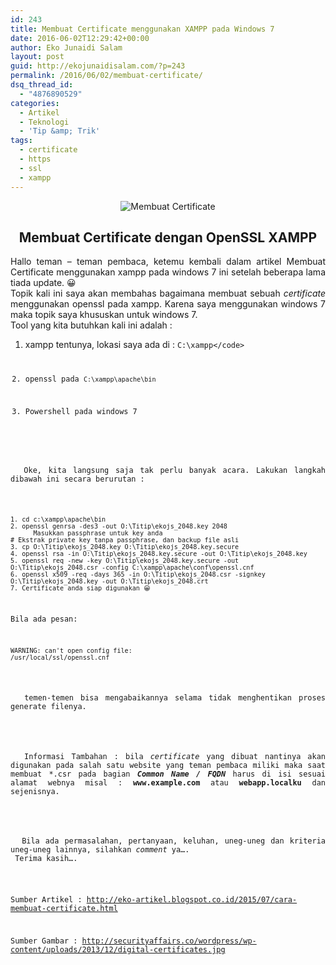 ```yaml
---
id: 243
title: Membuat Certificate menggunakan XAMPP pada Windows 7
date: 2016-06-02T12:29:42+00:00
author: Eko Junaidi Salam
layout: post
guid: http://ekojunaidisalam.com/?p=243
permalink: /2016/06/02/membuat-certificate/
dsq_thread_id:
  - "4876890529"
categories:
  - Artikel
  - Teknologi
  - 'Tip &amp; Trik'
tags:
  - certificate
  - https
  - ssl
  - xampp
---
```

<div style="text-align: center;"><img src="{{site.baseurl}}/wp-content/uploads/2016/06/digital-certificates.jpg" alt="Membuat Certificate" /></div>
<h2 style="text-align: center;">Membuat Certificate dengan OpenSSL XAMPP</h2>

<div style="text-align: justify;">
  Hallo teman &#8211; teman pembaca, ketemu kembali dalam artikel Membuat Certificate menggunakan xampp pada windows 7 ini setelah beberapa lama tiada update. 😀
</div>

<div style="text-align: justify;">
</div>

<div style="text-align: justify;">
  Topik kali ini saya akan membahas bagaimana membuat sebuah <i>certificate </i>menggunakan openssl pada xampp. Karena saya menggunakan windows 7 maka topik saya khususkan untuk windows 7.
</div>

<div style="text-align: justify;">
</div>

<div style="text-align: justify;">
  Tool yang kita butuhkan kali ini adalah :
</div>

  1. xampp tentunya, lokasi saya ada di : <code>C:\xampp\</code>

  2. openssl pada <code>C:\xampp\apache\bin</code>

  3. Powershell pada windows 7

<p style="text-align: justify;">
  Oke, kita langsung saja tak perlu banyak acara. Lakukan langkah dibawah ini secara berurutan :<a name='more'></a>
</p>

```
1. cd c:\xampp\apache\bin  
2. openssl genrsa -des3 -out O:\Titip\ekojs_2048.key 2048  
      Masukkan passphrase untuk key anda  
# Ekstrak private key tanpa passphrase, dan backup file asli  
3. cp O:\Titip\ekojs_2048.key O:\Titip\ekojs_2048.key.secure  
4. openssl rsa -in O:\Titip\ekojs_2048.key.secure -out O:\Titip\ekojs_2048.key  
5. openssl req -new -key O:\Titip\ekojs_2048.key.secure -out O:\Titip\ekojs_2048.csr -config C:\xampp\apache\conf\openssl.cnf  
6. openssl x509 -req -days 365 -in O:\Titip\ekojs_2048.csr -signkey O:\Titip\ekojs_2048.key -out O:\Titip\ekojs_2048.crt  
7. Certificate anda siap digunakan 😀  
```

Bila ada pesan:

<code>WARNING: can't open config file: /usr/local/ssl/openssl.cnf</code>

<p style="text-align: justify;">
  temen-temen bisa mengabaikannya selama tidak menghentikan proses generate filenya.
</p>

<p style="text-align: justify;">
  Informasi Tambahan : bila <i>certificate </i>yang dibuat nantinya akan digunakan pada salah satu website yang teman pembaca miliki maka saat membuat *.csr pada bagian <i><b>Common Name / FQDN</b></i> harus di isi sesuai alamat webnya misal : <b>www.example.com</b> atau <b>webapp.localku</b> dan sejenisnya.
</p>

<p style="text-align: justify;">
  Bila ada permasalahan, pertanyaan, keluhan, uneg-uneg dan kriteria uneg-uneg lainnya, silahkan <i>comment </i>ya&#8230;.<br /> Terima kasih&#8230;.
</p>

Sumber Artikel : http://eko-artikel.blogspot.co.id/2015/07/cara-membuat-certificate.html
  
Sumber Gambar : http://securityaffairs.co/wordpress/wp-content/uploads/2013/12/digital-certificates.jpg

